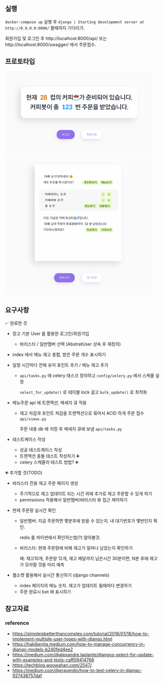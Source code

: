## 실행
`docker-compose up` 실행 후 `django | Starting development server at http://0.0.0.0:8000/` 뜰때까지 기다리기.

회원가입 및 로그인 후 http://localhost:8000/api/ 또는 http://localhost:8000/swagger/ 에서 주문접수.

## 프로토타입 

<img src="client/img/index.png" width="480px">
<img src="client/img/bot.png" width="480px">

## 요구사항

✅️ 완료한 것

* 장고 기본 User 를 활용한 로그인/회원가입 
  * 바리스타 / 일반멤버 선택 (AbstratUser 상속 후 재정의)
* index 에서 메뉴 재고 총합, 받은 주문 개수 표시하기 
* 일정 시간마다 전체 유저 포인트 추가 / 메뉴 재고 추가
  * `api/tasks.py` 에 celery 태스크 정의하고 `config/celery.py` 에서 스케줄 설정
    
    `select_for_update()` 로 테이블 lock 걸고 `bulk_update()` 로 최적화 
    
* 메뉴주문 api 에 트랜잭션, 메세지 큐 적용 
  * 재고 차감과 포인트 차감을 트랜잭션으로 묶어서 ACID 하게 주문 접수 `api/views.py`
  
    주문 내용 db 에 저장 후 메세지 큐에 보냄 `api/tasks.py`

* 테스트케이스 작성
  * 성공 테스트케이스 작성 
  * 트랜잭션 충돌 테스트 작성하기 ➕ 
  * celery 스케줄러 테스트 방법? ➕

➕ 추가할 것️(TODO)

* 바리스타 전용 재고 주문 페이지 생성
  * 주기적으로 재고 업데이트 되는 시간 외에 추가로 재고 주문할 수 있게 하기
  * permissions 적용해서 일반멤버/바리스타 뷰 접근 제어하기

* 현재 주문량 실시간 확인
  * 일반멤버: 지금 주문하면 몇분후에 받을 수 있는지. 내 대기번호가 몇번인지 확인. 
  
    redis 를 파이썬에서 확인하는법(?) 알아볼것.
  * 바리스타: 현재 주문량에 비해 재고가 얼마나 남았는지 확인하기 
    
    예: 재고10개, 주문량 12개, 재고 배달까지 남은시간 30분이면, N분 후에 재고가 모자랄 것을 미리 예측

* 웹소켓 활용해서 실시간 통신하기 (django channels)
  * index 페이지의 메뉴 숫자. 재고가 업데이트 될때마다 변경하기 
  * 주문 완료시 bot 에 표시하기


## 참고자료
### reference
* https://simpleisbetterthancomplex.com/tutorial/2018/01/18/how-to-implement-multiple-user-types-with-django.html
* https://hakibenita.medium.com/how-to-manage-concurrency-in-django-models-b240fed4ee2
* https://medium.com/@alexandre.laplante/djangos-select-for-update-with-examples-and-tests-caff09414766
* https://techblog.woowahan.com/2547/
* https://medium.com/@erayerdin/how-to-test-celery-in-django-927438757daf